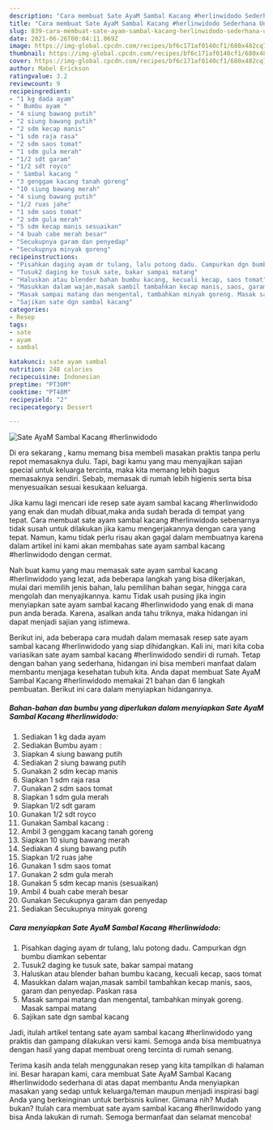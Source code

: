 ```yaml
---
description: "Cara membuat Sate AyaM Sambal Kacang #herlinwidodo Sederhana Untuk Jualan"
title: "Cara membuat Sate AyaM Sambal Kacang #herlinwidodo Sederhana Untuk Jualan"
slug: 839-cara-membuat-sate-ayam-sambal-kacang-herlinwidodo-sederhana-untuk-jualan
date: 2021-06-26T00:04:11.069Z
image: https://img-global.cpcdn.com/recipes/bf6c171af0140cf1/680x482cq70/sate-ayam-sambal-kacang-herlinwidodo-foto-resep-utama.jpg
thumbnail: https://img-global.cpcdn.com/recipes/bf6c171af0140cf1/680x482cq70/sate-ayam-sambal-kacang-herlinwidodo-foto-resep-utama.jpg
cover: https://img-global.cpcdn.com/recipes/bf6c171af0140cf1/680x482cq70/sate-ayam-sambal-kacang-herlinwidodo-foto-resep-utama.jpg
author: Mabel Erickson
ratingvalue: 3.2
reviewcount: 9
recipeingredient:
- "1 kg dada ayam"
- " Bumbu ayam "
- "4 siung bawang putih"
- "2 siung bawang putih"
- "2 sdm kecap manis"
- "1 sdm raja rasa"
- "2 sdm saos tomat"
- "1 sdm gula merah"
- "1/2 sdt garam"
- "1/2 sdt royco"
- " Sambal kacang "
- "3 genggam kacang tanah goreng"
- "10 siung bawang merah"
- "4 siung bawang putih"
- "1/2 ruas jahe"
- "1 sdm saos tomat"
- "2 sdm gula merah"
- "5 sdm kecap manis sesuaikan"
- "4 buah cabe merah besar"
- "Secukupnya garam dan penyedap"
- "Secukupnya minyak goreng"
recipeinstructions:
- "Pisahkan daging ayam dr tulang, lalu potong dadu. Campurkan dgn bumbu diamkan sebentar"
- "Tusuk2 daging ke tusuk sate, bakar sampai matang"
- "Haluskan atau blender bahan bumbu kacang, kecuali kecap, saos tomat"
- "Masukkan dalam wajan,masak sambil tambahkan kecap manis, saos, garam dan penyedap. Paskan rasa"
- "Masak sampai matang dan mengental, tambahkan minyak goreng. Masak sampai matang"
- "Sajikan sate dgn sambal kacang"
categories:
- Resep
tags:
- sate
- ayam
- sambal

katakunci: sate ayam sambal 
nutrition: 248 calories
recipecuisine: Indonesian
preptime: "PT30M"
cooktime: "PT48M"
recipeyield: "2"
recipecategory: Dessert

---
```



![Sate AyaM Sambal Kacang #herlinwidodo](https://img-global.cpcdn.com/recipes/bf6c171af0140cf1/680x482cq70/sate-ayam-sambal-kacang-herlinwidodo-foto-resep-utama.jpg)

Di era  sekarang , kamu memang bisa membeli masakan praktis tanpa perlu repot memasaknya dulu. Tapi, bagi kamu yang mau menyajikan sajian special untuk keluarga tercinta, maka kita memang lebih bagus memasaknya sendiri. Sebab, memasak di rumah lebih higienis serta bisa menyesuaikan sesuai kesukaan keluarga.

Jika kamu lagi mencari ide resep sate ayam sambal kacang #herlinwidodo yang enak dan mudah dibuat,maka anda sudah berada di tempat yang tepat. Cara membuat sate ayam sambal kacang #herlinwidodo  sebenarnya tidak susah untuk dilakukan jika kamu mengerjakannya dengan cara yang tepat. Namun, kamu tidak perlu risau akan gagal dalam membuatnya 
karena dalam artikel ini kami akan membahas sate ayam sambal kacang #herlinwidodo dengan cermat.  



Nah buat kamu yang mau memasak sate ayam sambal kacang #herlinwidodo yang lezat, ada beberapa langkah yang bisa dikerjakan, mulai dari memilih jenis bahan, lalu pemilihan bahan segar, hingga cara mengolah dan menyajikannya. kamu Tidak usah pusing jika ingin menyiapkan sate ayam sambal kacang #herlinwidodo yang enak di mana pun anda berada. Karena, asalkan anda  tahu triknya, maka hidangan ini dapat menjadi sajian yang istimewa.

Berikut ini, ada beberapa cara mudah dalam memasak resep sate ayam sambal kacang #herlinwidodo yang siap dihidangkan. Kali ini, mari kita coba variasikan sate ayam sambal kacang #herlinwidodo sendiri di rumah. Tetap dengan bahan yang sederhana, hidangan ini bisa memberi manfaat dalam membantu menjaga kesehatan tubuh kita. Anda dapat membuat Sate AyaM Sambal Kacang #herlinwidodo memakai 21 bahan dan 6 langkah pembuatan. Berikut ini cara dalam menyiapkan hidangannya.

<!--inarticleads1-->

##### Bahan-bahan dan bumbu yang diperlukan dalam menyiapkan Sate AyaM Sambal Kacang #herlinwidodo:

1. Sediakan 1 kg dada ayam
1. Sediakan  Bumbu ayam :
1. Siapkan 4 siung bawang putih
1. Sediakan 2 siung bawang putih
1. Gunakan 2 sdm kecap manis
1. Siapkan 1 sdm raja rasa
1. Gunakan 2 sdm saos tomat
1. Siapkan 1 sdm gula merah
1. Siapkan 1/2 sdt garam
1. Gunakan 1/2 sdt royco
1. Gunakan  Sambal kacang :
1. Ambil 3 genggam kacang tanah goreng
1. Siapkan 10 siung bawang merah
1. Sediakan 4 siung bawang putih
1. Siapkan 1/2 ruas jahe
1. Gunakan 1 sdm saos tomat
1. Gunakan 2 sdm gula merah
1. Gunakan 5 sdm kecap manis (sesuaikan)
1. Ambil 4 buah cabe merah besar
1. Gunakan Secukupnya garam dan penyedap
1. Sediakan Secukupnya minyak goreng




<!--inarticleads2-->

##### Cara menyiapkan Sate AyaM Sambal Kacang #herlinwidodo:

1. Pisahkan daging ayam dr tulang, lalu potong dadu. Campurkan dgn bumbu diamkan sebentar
1. Tusuk2 daging ke tusuk sate, bakar sampai matang
1. Haluskan atau blender bahan bumbu kacang, kecuali kecap, saos tomat
1. Masukkan dalam wajan,masak sambil tambahkan kecap manis, saos, garam dan penyedap. Paskan rasa
1. Masak sampai matang dan mengental, tambahkan minyak goreng. Masak sampai matang
1. Sajikan sate dgn sambal kacang




Jadi, itulah artikel tentang  sate ayam sambal kacang #herlinwidodo  yang praktis dan gampang dilakukan versi kami. Semoga anda bisa membuatnya dengan hasil yang dapat membuat oreng tercinta di rumah senang. 

Terima kasih anda telah menggunakan resep yang kita tampilkan di halaman ini. Besar harapan kami, cara membuat  Sate AyaM Sambal Kacang #herlinwidodo sederhana di atas dapat membantu Anda menyiapkan masakan yang sedap untuk keluarga/teman maupun menjadi inspirasi bagi Anda yang berkeinginan untuk berbisnis kuliner. Gimana nih? Mudah bukan? Itulah cara membuat sate ayam sambal kacang #herlinwidodo yang bisa Anda lakukan di rumah. Semoga bermanfaat dan selamat mencoba!

